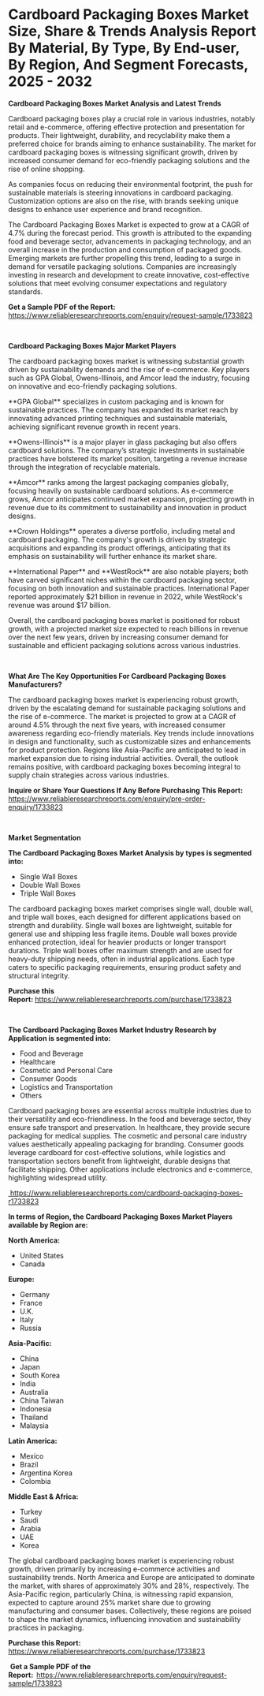 <p><h1>Cardboard Packaging Boxes Market Size, Share & Trends Analysis Report By Material, By Type, By End-user, By Region, And Segment Forecasts, 2025 - 2032</h1></p><p><strong>Cardboard Packaging Boxes Market Analysis and Latest Trends</strong></p>
<p><p>Cardboard packaging boxes play a crucial role in various industries, notably retail and e-commerce, offering effective protection and presentation for products. Their lightweight, durability, and recyclability make them a preferred choice for brands aiming to enhance sustainability. The market for cardboard packaging boxes is witnessing significant growth, driven by increased consumer demand for eco-friendly packaging solutions and the rise of online shopping.</p><p>As companies focus on reducing their environmental footprint, the push for sustainable materials is steering innovations in cardboard packaging. Customization options are also on the rise, with brands seeking unique designs to enhance user experience and brand recognition.</p><p>The Cardboard Packaging Boxes Market is expected to grow at a CAGR of 4.7% during the forecast period. This growth is attributed to the expanding food and beverage sector, advancements in packaging technology, and an overall increase in the production and consumption of packaged goods. Emerging markets are further propelling this trend, leading to a surge in demand for versatile packaging solutions. Companies are increasingly investing in research and development to create innovative, cost-effective solutions that meet evolving consumer expectations and regulatory standards.</p></p>
<p><strong>Get a Sample PDF of the Report:&nbsp;</strong> <a href="https://www.reliableresearchreports.com/enquiry/request-sample/1733823?utm_campaign=2809&utm_medium=2&utm_source=Github&utm_content=ia&utm_term=19042025&utm_id=cardboard-packaging-boxes">https://www.reliableresearchreports.com/enquiry/request-sample/1733823</a></p>
<p>&nbsp;</p>
<p><strong>Cardboard Packaging Boxes Major Market Players</strong></p>
<p><p>The cardboard packaging boxes market is witnessing substantial growth driven by sustainability demands and the rise of e-commerce. Key players such as GPA Global, Owens-Illinois, and Amcor lead the industry, focusing on innovative and eco-friendly packaging solutions.</p><p>**GPA Global** specializes in custom packaging and is known for sustainable practices. The company has expanded its market reach by innovating advanced printing techniques and sustainable materials, achieving significant revenue growth in recent years.</p><p>**Owens-Illinois** is a major player in glass packaging but also offers cardboard solutions. The company’s strategic investments in sustainable practices have bolstered its market position, targeting a revenue increase through the integration of recyclable materials.</p><p>**Amcor** ranks among the largest packaging companies globally, focusing heavily on sustainable cardboard solutions. As e-commerce grows, Amcor anticipates continued market expansion, projecting growth in revenue due to its commitment to sustainability and innovation in product designs.</p><p>**Crown Holdings** operates a diverse portfolio, including metal and cardboard packaging. The company's growth is driven by strategic acquisitions and expanding its product offerings, anticipating that its emphasis on sustainability will further enhance its market share.</p><p>**International Paper** and **WestRock** are also notable players; both have carved significant niches within the cardboard packaging sector, focusing on both innovation and sustainable practices. International Paper reported approximately $21 billion in revenue in 2022, while WestRock's revenue was around $17 billion.</p><p>Overall, the cardboard packaging boxes market is positioned for robust growth, with a projected market size expected to reach billions in revenue over the next few years, driven by increasing consumer demand for sustainable and efficient packaging solutions across various industries.</p></p>
<p>&nbsp;</p>
<p><strong>What Are The Key Opportunities For Cardboard Packaging Boxes Manufacturers?</strong></p>
<p><p>The cardboard packaging boxes market is experiencing robust growth, driven by the escalating demand for sustainable packaging solutions and the rise of e-commerce. The market is projected to grow at a CAGR of around 4.5% through the next five years, with increased consumer awareness regarding eco-friendly materials. Key trends include innovations in design and functionality, such as customizable sizes and enhancements for product protection. Regions like Asia-Pacific are anticipated to lead in market expansion due to rising industrial activities. Overall, the outlook remains positive, with cardboard packaging boxes becoming integral to supply chain strategies across various industries.</p></p>
<p><strong>Inquire or Share Your Questions If Any Before Purchasing This Report:</strong> <a href="https://www.reliableresearchreports.com/enquiry/pre-order-enquiry/1733823?utm_campaign=2809&utm_medium=2&utm_source=Github&utm_content=ia&utm_term=19042025&utm_id=cardboard-packaging-boxes">https://www.reliableresearchreports.com/enquiry/pre-order-enquiry/1733823</a></p>
<p>&nbsp;</p>
<p><strong>Market Segmentation</strong></p>
<p><strong>The Cardboard Packaging Boxes Market Analysis by types is segmented into:</strong></p>
<p><ul><li>Single Wall Boxes</li><li>Double Wall Boxes</li><li>Triple Wall Boxes</li></ul></p>
<p><p>The cardboard packaging boxes market comprises single wall, double wall, and triple wall boxes, each designed for different applications based on strength and durability. Single wall boxes are lightweight, suitable for general use and shipping less fragile items. Double wall boxes provide enhanced protection, ideal for heavier products or longer transport durations. Triple wall boxes offer maximum strength and are used for heavy-duty shipping needs, often in industrial applications. Each type caters to specific packaging requirements, ensuring product safety and structural integrity.</p></p>
<p><strong>Purchase this Report:&nbsp;</strong><a href="https://www.reliableresearchreports.com/purchase/1733823?utm_campaign=2809&utm_medium=2&utm_source=Github&utm_content=ia&utm_term=19042025&utm_id=cardboard-packaging-boxes">https://www.reliableresearchreports.com/purchase/1733823</a></p>
<p>&nbsp;</p>
<p><strong>The Cardboard Packaging Boxes Market Industry Research by Application is segmented into:</strong></p>
<p><ul><li>Food and Beverage</li><li>Healthcare</li><li>Cosmetic and Personal Care</li><li>Consumer Goods</li><li>Logistics and Transportation</li><li>Others</li></ul></p>
<p><p>Cardboard packaging boxes are essential across multiple industries due to their versatility and eco-friendliness. In the food and beverage sector, they ensure safe transport and preservation. In healthcare, they provide secure packaging for medical supplies. The cosmetic and personal care industry values aesthetically appealing packaging for branding. Consumer goods leverage cardboard for cost-effective solutions, while logistics and transportation sectors benefit from lightweight, durable designs that facilitate shipping. Other applications include electronics and e-commerce, highlighting widespread utility.</p></p>
<p><a href="https://www.reliableresearchreports.com/cardboard-packaging-boxes-r1733823?utm_campaign=2809&utm_medium=2&utm_source=Github&utm_content=ia&utm_term=19042025&utm_id=cardboard-packaging-boxes">&nbsp;https://www.reliableresearchreports.com/cardboard-packaging-boxes-r1733823</a></p>
<p><strong>In terms of Region, the Cardboard Packaging Boxes Market Players available by Region are:</strong></p>
<p>
    <p> <strong> North America: </strong>
        <ul>
            <li>United States</li>
            <li>Canada</li>
        </ul>
        </p> 
    <p> <strong> Europe: </strong>
        <ul>
            <li>Germany</li>
            <li>France</li>
            <li>U.K.</li>
            <li>Italy</li>
            <li>Russia</li>
        </ul>
        </p> 
    <p> <strong> Asia-Pacific: </strong>
        <ul>
            <li>China</li>
            <li>Japan</li>
            <li>South Korea</li>
            <li>India</li>
            <li>Australia</li>
            <li>China Taiwan</li>
            <li>Indonesia</li>
            <li>Thailand</li>
            <li>Malaysia</li>
        </ul>
        </p> 
    <p> <strong> Latin America: </strong>
        <ul>
            <li>Mexico</li>
            <li>Brazil</li>
            <li>Argentina Korea</li>
            <li>Colombia</li>
        </ul>
        </p> 
    <p> <strong> Middle East & Africa: </strong>
        <ul>
            <li>Turkey</li>
            <li>Saudi</li>
            <li>Arabia</li>
            <li>UAE</li>
            <li>Korea</li>
        </ul>
    </p>
    </p>
<p><p>The global cardboard packaging boxes market is experiencing robust growth, driven primarily by increasing e-commerce activities and sustainability trends. North America and Europe are anticipated to dominate the market, with shares of approximately 30% and 28%, respectively. The Asia-Pacific region, particularly China, is witnessing rapid expansion, expected to capture around 25% market share due to growing manufacturing and consumer bases. Collectively, these regions are poised to shape the market dynamics, influencing innovation and sustainability practices in packaging.</p></p>
<p><strong>Purchase this Report: </strong><a href="https://www.reliableresearchreports.com/purchase/1733823?utm_campaign=2809&utm_medium=2&utm_source=Github&utm_content=ia&utm_term=19042025&utm_id=cardboard-packaging-boxes">https://www.reliableresearchreports.com/purchase/1733823</a></p>
<p>&nbsp;<strong>Get a Sample PDF of the Report:&nbsp;&nbsp;</strong><a href="https://www.reliableresearchreports.com/enquiry/request-sample/1733823?utm_campaign=2809&utm_medium=2&utm_source=Github&utm_content=ia&utm_term=19042025&utm_id=cardboard-packaging-boxes">https://www.reliableresearchreports.com/enquiry/request-sample/1733823</a></p>
<p><strong></strong></p>
<p><p></p><p></p><p></p></p>